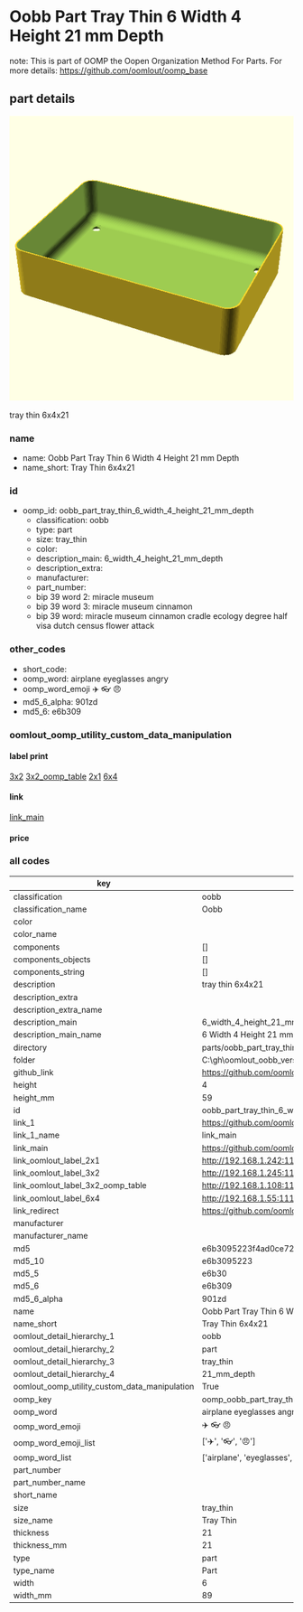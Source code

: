 # Oobb Part Tray Thin 6 Width 4 Height 21 mm Depth  

note: This is part of OOMP the Oopen Organization Method For Parts. For more details: https://github.com/oomlout/oomp_base

##  part details
  

[![](3dpr.png)](3dpr.png)

tray thin 6x4x21



### name
* name: Oobb Part Tray Thin 6 Width 4 Height 21 mm Depth
* name_short: Tray Thin 6x4x21 
### id
* oomp_id: oobb_part_tray_thin_6_width_4_height_21_mm_depth
  * classification: oobb
  * type: part
  * size: tray_thin
  * color: 
  * description_main: 6_width_4_height_21_mm_depth
  * description_extra: 
  * manufacturer: 
  * part_number: 
  * bip 39 word 2: miracle museum
  * bip 39 word 3: miracle museum cinnamon
  * bip 39 word: miracle museum cinnamon cradle ecology degree half visa dutch census flower attack

### other_codes
* short_code: 
* oomp_word: airplane eyeglasses angry
* oomp_word_emoji :airplane: :eyeglasses: :angry:
* md5_6_alpha: 901zd
* md5_6: e6b309






### oomlout_oomp_utility_custom_data_manipulation
#### label print
[3x2](http://192.168.1.245:1112/?label=oomp%20901zd)
[3x2_oomp_table](http://192.168.1.108:1112/?label=oomp%20901zd)
[2x1](http://192.168.1.242:1112/?label=oomp%20901zd)
[6x4](http://192.168.1.55:1112/?label=oomp%20901zd)    

#### link

[link_main](https://github.com/oomlout/oomlout_oobb_version_4_generated_parts/tree/main/navigation_oomp/oobb/part/tray_thin/6_width_4_height_21_mm_depth/part)                              

#### price







### all codes 
| key | value |  
| --- | --- |  
| classification | oobb |  
| classification_name | Oobb |  
| color |  |  
| color_name |  |  
| components | [] |  
| components_objects | [] |  
| components_string | [] |  
| description | tray thin 6x4x21 |  
| description_extra |  |  
| description_extra_name |  |  
| description_main | 6_width_4_height_21_mm_depth |  
| description_main_name | 6 Width 4 Height 21 mm Depth |  
| directory | parts/oobb_part_tray_thin_6_width_4_height_21_mm_depth |  
| folder | C:\gh\oomlout_oobb_version_4_generated_parts\parts\oobb_part_tray_thin_6_width_4_height_21_mm_depth |  
| github_link | https://github.com/oomlout/oomlout_oomp_part_src/tree/main/parts/oobb_part_tray_thin_6_width_4_height_21_mm_depth |  
| height | 4 |  
| height_mm | 59 |  
| id | oobb_part_tray_thin_6_width_4_height_21_mm_depth |  
| link_1 | https://github.com/oomlout/oomlout_oobb_version_4_generated_parts/tree/main/navigation_oomp/oobb/part/tray_thin/6_width_4_height_21_mm_depth/part |  
| link_1_name | link_main |  
| link_main | https://github.com/oomlout/oomlout_oobb_version_4_generated_parts/tree/main/navigation_oomp/oobb/part/tray_thin/6_width_4_height_21_mm_depth/part |  
| link_oomlout_label_2x1 | http://192.168.1.242:1112/?label=oomp%20901zd |  
| link_oomlout_label_3x2 | http://192.168.1.245:1112/?label=oomp%20901zd |  
| link_oomlout_label_3x2_oomp_table | http://192.168.1.108:1112/?label=oomp%20901zd |  
| link_oomlout_label_6x4 | http://192.168.1.55:1112/?label=oomp%20901zd |  
| link_redirect | https://github.com/oomlout/oomlout_oobb_version_4_generated_parts/tree/main/parts/oobb_tray_thin_06_04_21 |  
| manufacturer |  |  
| manufacturer_name |  |  
| md5 | e6b3095223f4ad0ce723031e52246c6b |  
| md5_10 | e6b3095223 |  
| md5_5 | e6b30 |  
| md5_6 | e6b309 |  
| md5_6_alpha | 901zd |  
| name | Oobb Part Tray Thin 6 Width 4 Height 21 mm Depth |  
| name_short | Tray Thin 6x4x21  |  
| oomlout_detail_hierarchy_1 | oobb |  
| oomlout_detail_hierarchy_2 | part |  
| oomlout_detail_hierarchy_3 | tray_thin |  
| oomlout_detail_hierarchy_4 | 21_mm_depth |  
| oomlout_oomp_utility_custom_data_manipulation | True |  
| oomp_key | oomp_oobb_part_tray_thin_6_width_4_height_21_mm_depth |  
| oomp_word | airplane eyeglasses angry |  
| oomp_word_emoji | :airplane: :eyeglasses: :angry: |  
| oomp_word_emoji_list | [':airplane:', ':eyeglasses:', ':angry:'] |  
| oomp_word_list | ['airplane', 'eyeglasses', 'angry'] |  
| part_number |  |  
| part_number_name |  |  
| short_name |  |  
| size | tray_thin |  
| size_name | Tray Thin |  
| thickness | 21 |  
| thickness_mm | 21 |  
| type | part |  
| type_name | Part |  
| width | 6 |  
| width_mm | 89 |  
